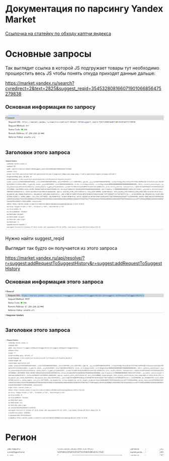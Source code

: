 # Документация по парсингу Yandex Market

[Ссылочка на статейку по обходу каптчи яндекса](https://rucaptcha.com/blog/yandex_smart_captcha#:~:text=%D0%B2%D1%81%D1%91%2C%20%D1%87%D1%82%D0%BE%20%D0%BD%D0%B0%D0%BC%20%D0%BD%D1%83%D0%B6%D0%BD%D0%BE%20%D1%81%D0%B4%D0%B5%D0%BB%D0%B0%D1%82%D1%8C,%D0%B5%D1%81%D0%BB%D0%B8%20%D0%AF%D0%BD%D0%B4%D0%B5%D0%BA%D1%81%20%D0%B2%D0%B0%D0%BC%20%D0%B5%D0%B5%20%D0%BF%D0%BE%D0%BA%D0%B0%D0%B6%D0%B5%D1%82)


# Основные запросы

Так выглядит ссылка в которой JS подгружает товары тут необходимо прошерстить весь JS чтобы понять откуда приходят данные дальше:

https://market.yandex.ru/search?cvredirect=2&text=2825&suggest_reqid=354532808166071901066856475279838
### Основная информация по запросу
![img_3.png](img_3.png)
### Заголовки этого запроса
![img_2.png](img_2.png)

Нужно найти suggest_reqid

Выглядит так будто он получается из этого запроса

https://market.yandex.ru/api/resolve/?r=suggest:addRequestToSuggestHistory&r=suggest:addRequestToSuggestHistory

### Основная информация этого запроса
![img.png](img.png)
### Заголовки этого запроса
![img_1.png](img_1.png)



# Регион

![img_5.png](img_5.png)